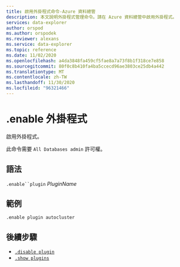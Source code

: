 ```yaml
---
title: 啟用外掛程式命令-Azure 資料總管
description: 本文說明外掛程式管理命令。請在 Azure 資料總管中啟用外掛程式。
services: data-explorer
author: orspod
ms.author: orspodek
ms.reviewer: alexans
ms.service: data-explorer
ms.topic: reference
ms.date: 11/02/2020
ms.openlocfilehash: a4da3848fa459cf5fae8a7a73f8b1f318ce7e858
ms.sourcegitcommit: 80f0c8b410fa4ba5ccecd96ae3803ce25db4a442
ms.translationtype: MT
ms.contentlocale: zh-TW
ms.lasthandoff: 11/30/2020
ms.locfileid: "96321466"
---
```

# <a name="enable-plugin"></a>.enable 外掛程式

啟用外掛程式。

此命令需要 `All Databases admin` 許可權。

## <a name="syntax"></a>語法

`.enable``plugin` *PluginName*

## <a name="example"></a>範例

<!-- csl -->
```kusto
.enable plugin autocluster
``` 

## <a name="next-steps"></a>後續步驟

* [`.disable plugin`](disable-plugin.md)
* [`.show plugins`](show-plugins.md)

